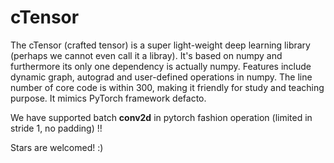 # cTensor
The cTensor (crafted tensor) is a super light-weight deep learning library (perhaps we cannot even call it a libray). It's based on numpy and furthermore its only one dependency is actually numpy. Features include dynamic graph, autograd and user-defined operations in numpy. The line number of core code is within 300, making it friendly for study and teaching purpose. It mimics PyTorch framework defacto.

We have supported batch __conv2d__ in pytorch fashion operation (limited in stride 1, no padding) !!

Stars are welcomed! :)